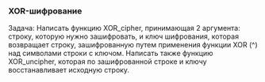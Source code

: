 ### XOR-шифрование

Задача: Написать функцию XOR_cipher, принимающая 2 аргумента: строку, которую нужно зашифровать, и ключ шифрования, которая возвращает строку, зашифрованную путем применения функции XOR (^) над символами строки с ключом. Написать также функцию XOR_uncipher, которая по зашифрованной строке и ключу восстанавливает исходную строку.